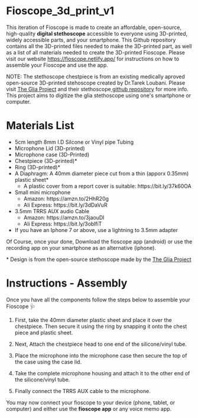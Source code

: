 # Fioscope_3d_print_v1

This iteration of Fioscope is made to create an affordable, open-source, high-quality <b>digital stethoscope</b> accessible to everyone using 3D-printed, widely accessible parts, and your smartphone.
This Github repository contains all the 3D-printed files needed to make the 3D-printed part, as well as a list of all materials needed to create the 3D-printed Fioscope. Please visit our website https://fioscope.netlify.app/ for instructions on how to assemble your Fioscope and use the app.

NOTE: The stethoscope chestpiece is from an existing medically aproved open-source 3D-printed stehoscope created by Dr.Tarek Loubani. Please visit <a href="https://glia.org/"> The Glia Project</a> and their stethoscope<a href="https://github.com/GliaX/Stethoscope/"> github repository</a> for more info. This project aims to digitize the glia stethoscope using one's smartphone or computer.

# Materials List

<ul>
  <li>5cm length 8mm I.D Silcone or Vinyl pipe Tubing</li>
  <li>Microphone Lid (3D-printed)</li>
  <li>Microphone case (3D-Printed)</li>
  <li>Chestpiece (3D-printed)*</li>
  <li>Ring (3D-printed)*</li>
  <li>A Diaphragm: A 40mm diameter piece cut from a thin (apporx 0.35mm) plastic sheet*
     <ul>
      <li>A plastic cover from a report cover is suitable: https://bit.ly/37k60OA</li>
    </ul>
  </li>
  <li>Small mini microphone
    <ul>
      <li>Amazon: https://amzn.to/2HhR20g</li>
      <li>Ali Express: https://bit.ly/3dDaVuR</li>
    </ul>
  </li>
  <li>3.5mm TRRS AUX audio Cable
   <ul>
      <li>Amazon: https://amzn.to/3jaouDl</li>
      <li>Ali Express: https://bit.ly/3oblfiT</li>
    </ul>
  </li>
  <li>If you have an Iphone 7 or above, use a lightning to 3.5mm adapter</li>
</ul>

Of Course, once your done, Download the fioscope app (android) or use the recording app on your smartphone as an alternative (iphone).

<p>* Design is from the open-source stethoscope made by the <a href="https://glia.org/"> The Glia Project</a> </p>

# Instructions - Assembly
Once you have all the components follow the steps below to assemble your Fioscope 🩺

1. First, take the 40mm diameter plastic sheet and place it over the chestpiece. Then secure it using the ring by snapping it onto the chest piece and plastic sheet.

2. Next, Attach the chestpiece head to one end of the silicone/vinyl tube.

3. Place the microphone into the microphone case then secure the top of the case using the case lid.

4. Take the complete microphone housing and attach it to the other end of the silicone/vinyl tube.

5. Finally connect the TRRS AUX cable to the microphone.

You may now connect your fioscope to your device (phone, tablet, or computer) and either use the <b>fioscope app</b> or any voice memo app.


